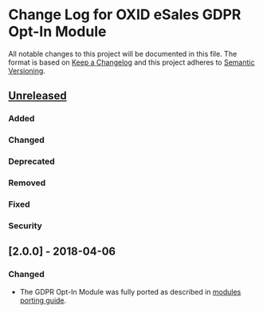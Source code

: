 # Change Log for OXID eSales GDPR Opt-In Module

All notable changes to this project will be documented in this file.
The format is based on [Keep a Changelog](http://keepachangelog.com/)
and this project adheres to [Semantic Versioning](http://semver.org/).


## [Unreleased]

### Added

### Changed
 
### Deprecated

### Removed

### Fixed

### Security

## [2.0.0] - 2018-04-06

### Changed
- The GDPR Opt-In Module was fully ported as described in
  [modules porting guide](https://docs.oxid-esales.com/developer/en/6.0/update/eshop_from_53_to_6/modules.html).

[Unreleased]: https://github.com/OXID-eSales/paypal/compare/v2.0.0...HEAD
[v2.0.0]: https://github.com/OXID-eSales/paypal/compare/v1.0.0...v2.0.0
